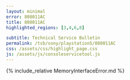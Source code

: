 ```yaml
---
layout: minimal
error: 808011AC
title: 808011AC
highlighted_regions: [3,4,6,8]

subtitle: Technical Service Bulletin
permalink: /tsb/sony/playstation5/808011AC
css: /assets/css/highlight_page.css
js: /assets/js/consoleservicetool.js
---
```


{% include_relative MemoryInterfaceError.md %}
